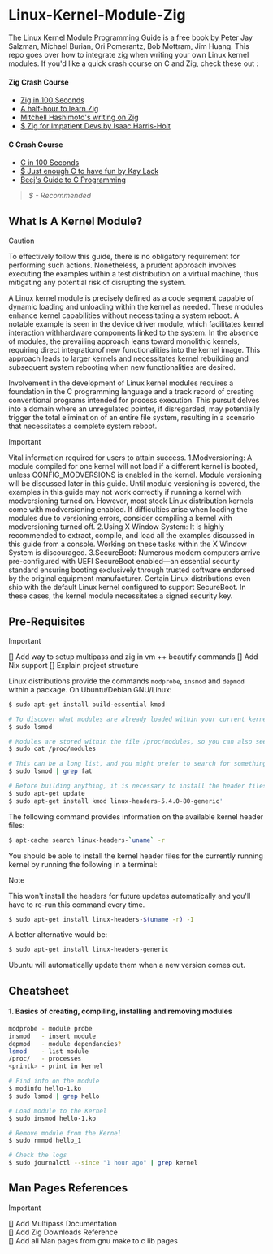 # Linux-Kernel-Module-Zig
[The Linux Kernel Module Programming Guide](https://sysprog21.github.io/lkmpg/) is a free book by Peter Jay Salzman, Michael Burian, Ori Pomerantz, Bob Mottram, Jim Huang. This repo goes over how to integrate zig when writing your own Linux kernel modules. If you'd like a quick crash course on C and Zig, check these out :

#### Zig Crash Course
- [Zig in 100 Seconds](https://www.youtube.com/watch?v=kxT8-C1vmd4)
- [A half-hour to learn Zig](https://gist.github.com/ityonemo/769532c2017ed9143f3571e5ac104e50)
- [Mitchell Hashimoto's writing on Zig](https://mitchellh.com/zig)
- [$ Zig for Impatient Devs by Isaac Harris-Holt](https://www.youtube.com/watch?v=5I4ZkmMS4-0)

#### C Crash Course
- [C in 100 Seconds](https://www.youtube.com/watch?v=U3aXWizDbQ4)
- [$ Just enough C to have fun by Kay Lack](https://www.0de5.net/stimuli/a-reintroduction-to-programming/essentials/just-enough-c-to-have-fun)
- [Beej's Guide to C Programming](https://beej.us/guide/bgc/)

> *$ - Recommended*

## What Is A Kernel Module?
> [!CAUTION]
To effectively follow this guide, there is no obligatory requirement for performing such actions. Nonetheless, a prudent approach involves executing the examples within a test distribution on a virtual machine, thus mitigating any potential risk of disrupting the system. 

A Linux kernel module is precisely defined as a code segment capable of dynamic loading and unloading within the kernel as needed. These modules enhance kernel capabilities without necessitating a system reboot. A notable example is seen in the device driver module, which facilitates kernel interaction withhardware components linked to the system. In the absence of modules, the prevailing approach leans toward monolithic kernels, requiring direct integrationof new functionalities into the kernel image. This approach leads to larger kernels and necessitates kernel rebuilding and subsequent system rebooting when new functionalities are desired.

Involvement in the development of Linux kernel modules requires a foundation in the C programming language and a track record of creating conventional programs intended for process execution. This pursuit delves into a domain where an unregulated pointer, if disregarded, may potentially trigger the total elimination of an entire file system, resulting in a scenario that necessitates a complete system reboot.


> [!IMPORTANT]
Vital information required for users to attain success.
1.Modversioning: A module compiled for one kernel will not load if a different kernel is booted, unless CONFIG_MODVERSIONS is enabled in the kernel. Module versioning will be discussed later in this guide. Until module versioning is covered, the examples in this guide may not work correctly if running a kernel with modversioning turned on. However, most stock Linux distribution kernels come with modversioning enabled. If difficulties arise when loading the modules due to versioning errors, consider compiling a kernel with modversioning turned off.
2.Using X Window System: It is highly recommended to extract, compile, and load all the examples discussed in this guide from a console. Working on these tasks within the X Window System is discouraged.
3.SecureBoot: Numerous modern computers arrive pre-configured with UEFI SecureBoot enabled—an essential security standard ensuring booting exclusively through trusted software endorsed by the original equipment manufacturer. Certain Linux distributions even ship with the default Linux kernel configured to support SecureBoot. In these cases, the kernel module necessitates a signed security key. 

## Pre-Requisites
> [!IMPORTANT]
[] Add way to setup multipass and zig in vm ++ beautify commands
[] Add Nix support
[] Explain project structure

Linux distributions provide the commands `modprobe`, `insmod` and `depmod` within a package. On Ubuntu/Debian GNU/Linux: 
```bash
$ sudo apt-get install build-essential kmod
```

```bash
# To discover what modules are already loaded within your current kernel use the command lsmod:
$ sudo lsmod

# Modules are stored within the file /proc/modules, so you can also see them with: 
$ sudo cat /proc/modules

# This can be a long list, and you might prefer to search for something particular. To search for the fat module: 
$ sudo lsmod | grep fat

# Before building anything, it is necessary to install the header files for the kernel.
$ sudo apt-get update
$ sudo apt-get install kmod linux-headers-5.4.0-80-generic'
```
The following command provides information on the available kernel header files:

```bash
$ apt-cache search linux-headers-`uname` -r
```

You should be able to install the kernel header files for the currently running kernel by running the following in a terminal:
> [!NOTE]
This won't install the headers for future updates automatically and you'll have to re-run this command every time.

```bash
$ sudo apt-get install linux-headers-$(uname -r) -I
```

A better alternative would be:

```bash
$ sudo apt-get install linux-headers-generic
```

Ubuntu will automatically update them when a new version comes out.

## Cheatsheet

#### 1. Basics of creating, compiling, installing and removing modules
```bash
modprobe - module probe
insmod   - insert module
depmod   - module dependancies?
lsmod    - list module
/proc/   - processes
<printk> - print in kernel

```


```bash
# Find info on the module
$ modinfo hello-1.ko
$ sudo lsmod | grep hello

# Load module to the Kernel
$ sudo insmod hello-1.ko

# Remove module from the Kernel
$ sudo rmmod hello_1

# Check the logs
$ sudo journalctl --since "1 hour ago" | grep kernel
```

## Man Pages References
> [!IMPORTANT]
[] Add Multipass Documentation\
[] Add Zig Downloads Reference\
[] Add all Man pages from gnu make to c lib pages
